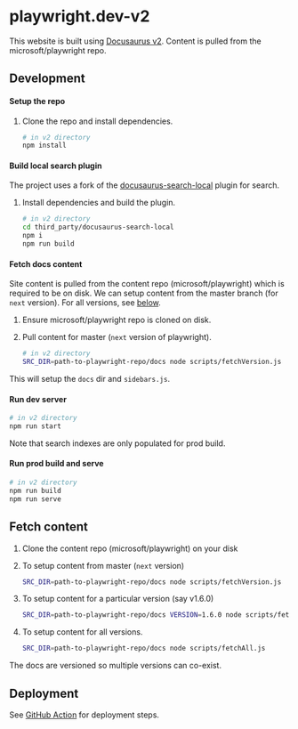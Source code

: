 # playwright.dev-v2

This website is built using [Docusaurus v2](https://v2.docusaurus.io/). Content is pulled from the microsoft/playwright repo.

## Development

#### Setup the repo

1. Clone the repo and install dependencies.

   ```sh
   # in v2 directory
   npm install
   ```

#### Build local search plugin

The project uses a fork of the [docusaurus-search-local](https://github.com/easyops-cn/docusaurus-search-local) plugin for search.

1. Install dependencies and build the plugin.

   ```sh
   # in v2 directory
   cd third_party/docusaurus-search-local
   npm i
   npm run build
   ```

#### Fetch docs content

Site content is pulled from the content repo (microsoft/playwright) which is required to be on disk. We can setup content from the master branch (for `next` version). For all versions, see [below](#fetch-content).

1. Ensure microsoft/playwright repo is cloned on disk.
1. Pull content for master (`next` version of playwright).

   ```sh
   # in v2 directory
   SRC_DIR=path-to-playwright-repo/docs node scripts/fetchVersion.js
   ```

This will setup the `docs` dir and `sidebars.js`.

#### Run dev server

```sh
# in v2 directory
npm run start
```

Note that search indexes are only populated for prod build.

#### Run prod build and serve

```sh
# in v2 directory
npm run build
npm run serve
```

## Fetch content

1. Clone the content repo (microsoft/playwright) on your disk
1. To setup content from master (`next` version)

   ```sh
   SRC_DIR=path-to-playwright-repo/docs node scripts/fetchVersion.js
   ```

1. To setup content for a particular version (say v1.6.0)

   ```sh
   SRC_DIR=path-to-playwright-repo/docs VERSION=1.6.0 node scripts/fetchVersion.js
   ```

1. To setup content for all versions.

   ```sh
   SRC_DIR=path-to-playwright-repo/docs node scripts/fetchAll.js
   ```

The docs are versioned so multiple versions can co-exist.

## Deployment

See [GitHub Action](../.github/workflows/deploy-v2.yml) for deployment steps.
